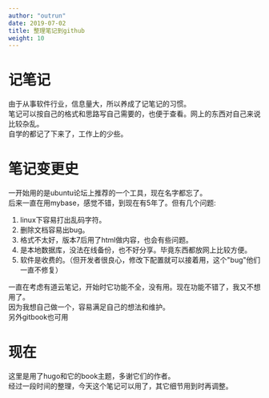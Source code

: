 ```yaml
---
author: "outrun"
date: 2019-07-02
title: 整理笔记到github
weight: 10
---
```


# 记笔记
由于从事软件行业，信息量大，所以养成了记笔记的习惯。<br/>
笔记可以按自己的格式和思路写自己需要的，也便于查看。网上的东西对自己来说比较杂乱。<br/>
自学的都记了下来了，工作上的少些。

# 笔记变更史
一开始用的是ubuntu论坛上推荐的一个工具，现在名字都忘了。<br/>
后来一直在用mybase，感觉不错，到现在有5年了。但有几个问题:


1. linux下容易打出乱码字符。
2. 删除文档容易出bug。
3. 格式不太好，版本7后用了html做内容，也会有些问题。
4. 是本地数据库，没法在线备份，也不好分享。毕竟东西都放网上比较方便。
5. 软件是收费的。（但开发者很良心，修改下配置就可以接着用，这个"bug"他们一直不修复）

一直在考虑有道云笔记，开始时它功能不全，没有用。现在功能不错了，我又不想用了。<br/>
因为我想自己做一个，容易满足自己的想法和维护。<br/>
另外gitbook也可用

# 现在
这里是用了hugo和它的book主题，多谢它们的作者。<br/>
经过一段时间的整理，今天这个笔记可以用了，其它细节用到时再调整。
